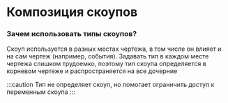 # Композиция скоупов


### Зачем использовать типы скоупов?

Скоуп используется в разных местах чертежа, в том числе он влияет и на сам чертеж (например, события). Задавать тип в каждом месте чертежа слишком трудоемко, поэтому тип скоупа определяется в корневом чертеже и распространяется на все дочерние

:::caution
Тип не определяет скоуп, но помогает ограничить доступ к переменным скоупа
:::

